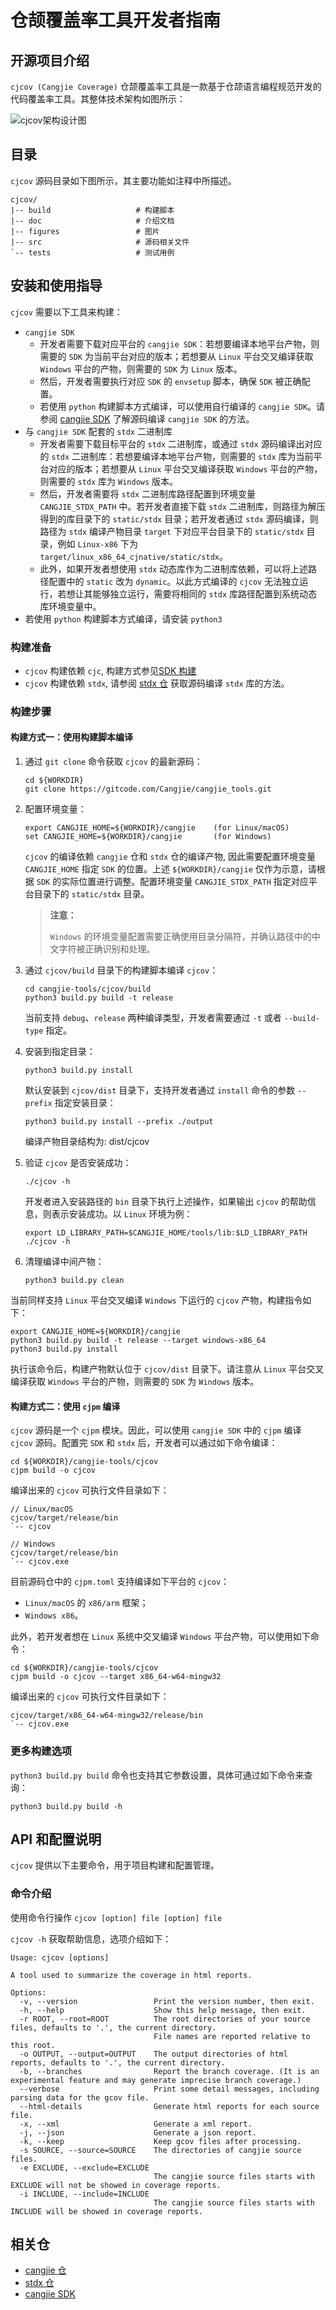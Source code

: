 # 仓颉覆盖率工具开发者指南

## 开源项目介绍

`cjcov (Cangjie Coverage)` 仓颉覆盖率工具是一款基于仓颉语言编程规范开发的代码覆盖率工具。其整体技术架构如图所示：

![cjcov架构设计图](../figures/cjcov_architecture.jpg)

## 目录

` cjcov ` 源码目录如下图所示，其主要功能如注释中所描述。

```text
cjcov/
|-- build                   # 构建脚本
|-- doc                     # 介绍文档
|-- figures                 # 图片
|-- src                     # 源码相关文件
`-- tests                   # 测试用例
```

## 安装和使用指导

`cjcov` 需要以下工具来构建：

- `cangjie SDK`
    - 开发者需要下载对应平台的 `cangjie SDK`：若想要编译本地平台产物，则需要的 `SDK` 为当前平台对应的版本；若想要从 `Linux` 平台交叉编译获取 `Windows` 平台的产物，则需要的 `SDK` 为 `Linux` 版本。
    - 然后，开发者需要执行对应 `SDK` 的 `envsetup` 脚本，确保 `SDK` 被正确配置。
    - 若使用 `python` 构建脚本方式编译，可以使用自行编译的 `cangjie SDK`。请参阅 [cangjie SDK](https://gitcode.com/Cangjie/cangjie_build) 了解源码编译 `cangjie SDK` 的方法。
- 与 `cangjie SDK` 配套的 `stdx` 二进制库
    - 开发者需要下载目标平台的 `stdx` 二进制库，或通过 `stdx` 源码编译出对应的 `stdx` 二进制库：若想要编译本地平台产物，则需要的 `stdx` 库为当前平台对应的版本；若想要从 `Linux` 平台交叉编译获取 `Windows` 平台的产物，则需要的 `stdx` 库为 `Windows` 版本。
    - 然后，开发者需要将 `stdx` 二进制库路径配置到环境变量 `CANGJIE_STDX_PATH` 中。若开发者直接下载 `stdx` 二进制库，则路径为解压得到的库目录下的 `static/stdx` 目录；若开发者通过 `stdx` 源码编译，则路径为 `stdx` 编译产物目录 `target` 下对应平台目录下的 `static/stdx` 目录，例如 `Linux-x86` 下为 `target/linux_x86_64_cjnative/static/stdx`。
    - 此外，如果开发者想使用 `stdx` 动态库作为二进制库依赖，可以将上述路径配置中的 `static` 改为 `dynamic`。以此方式编译的 `cjcov` 无法独立运行，若想让其能够独立运行，需要将相同的 `stdx` 库路径配置到系统动态库环境变量中。
- 若使用 `python` 构建脚本方式编译，请安装 `python3`

### 构建准备

- `cjcov` 构建依赖 `cjc`, 构建方式参见[SDK 构建](https://gitcode.com/Cangjie/cangjie_build/blob/dev/README_zh.md)
- `cjcov` 构建依赖 `stdx`, 请参阅 [stdx 仓](https://gitcode.com/Cangjie/cangjie_stdx) 获取源码编译 `stdx` 库的方法。

### 构建步骤

#### 构建方式一：使用构建脚本编译

1. 通过 `git clone` 命令获取 `cjcov` 的最新源码：

    ```shell
    cd ${WORKDIR}
    git clone https://gitcode.com/Cangjie/cangjie_tools.git
    ```

2. 配置环境变量：

    ```shell
    export CANGJIE_HOME=${WORKDIR}/cangjie    (for Linux/macOS)
    set CANGJIE_HOME=${WORKDIR}/cangjie       (for Windows)
    ```

    `cjcov` 的编译依赖 `cangjie` 仓和 `stdx` 仓的编译产物, 因此需要配置环境变量 `CANGJIE_HOME` 指定 `SDK` 的位置。上述 `${WORKDIR}/cangjie` 仅作为示意，请根据 `SDK` 的实际位置进行调整。配置环境变量 `CANGJIE_STDX_PATH` 指定对应平台目录下的 `static/stdx` 目录。

   > **注意：**
   >
   > `Windows` 的环境变量配置需要正确使用目录分隔符，并确认路径中的中文字符被正确识别和处理。

3. 通过 `cjcov/build` 目录下的构建脚本编译 `cjcov`：

    ```shell
    cd cangjie-tools/cjcov/build
    python3 build.py build -t release
    ```

    当前支持 `debug`、`release` 两种编译类型，开发者需要通过 `-t` 或者 `--build-type` 指定。

4. 安装到指定目录：

    ```shell
    python3 build.py install
    ```

    默认安装到 `cjcov/dist` 目录下，支持开发者通过 `install` 命令的参数 `--prefix` 指定安装目录：

    ```shell
    python3 build.py install --prefix ./output
    ```

    编译产物目录结构为: dist/cjcov 

5. 验证 `cjcov` 是否安装成功：

    ```shell
    ./cjcov -h
    ```

    开发者进入安装路径的 `bin` 目录下执行上述操作，如果输出 `cjcov` 的帮助信息，则表示安装成功。以 `Linux` 环境为例：

    ```shell
    export LD_LIBRARY_PATH=$CANGJIE_HOME/tools/lib:$LD_LIBRARY_PATH
    ./cjcov -h
    ```

6. 清理编译中间产物：

   ```shell
   python3 build.py clean
   ```

当前同样支持 `Linux` 平台交叉编译 `Windows` 下运行的 `cjcov` 产物，构建指令如下：

```shell
export CANGJIE_HOME=${WORKDIR}/cangjie
python3 build.py build -t release --target windows-x86_64
python3 build.py install
```

执行该命令后，构建产物默认位于 `cjcov/dist` 目录下。请注意从 `Linux` 平台交叉编译获取 `Windows` 平台的产物，则需要的 `SDK` 为 `Windows` 版本。

#### 构建方式二：使用 `cjpm` 编译

`cjcov` 源码是一个 `cjpm` 模块。因此，可以使用 `cangjie SDK` 中的 `cjpm` 编译 `cjcov` 源码。配置完 `SDK` 和 `stdx` 后，开发者可以通过如下命令编译：

```
cd ${WORKDIR}/cangjie-tools/cjcov
cjpm build -o cjcov
```

编译出来的 `cjcov` 可执行文件目录如下：

```
// Linux/macOS
cjcov/target/release/bin
`-- cjcov

// Windows
cjcov/target/release/bin
`-- cjcov.exe
```

目前源码仓中的 `cjpm.toml` 支持编译如下平台的 `cjcov`：

- `Linux/macOS` 的 `x86/arm` 框架；
- `Windows x86`。

此外，若开发者想在 `Linux` 系统中交叉编译 `Windows` 平台产物，可以使用如下命令：

```
cd ${WORKDIR}/cangjie-tools/cjcov
cjpm build -o cjcov --target x86_64-w64-mingw32
```

编译出来的 `cjcov` 可执行文件目录如下：

```
cjcov/target/x86_64-w64-mingw32/release/bin
`-- cjcov.exe
```

### 更多构建选项

`python3 build.py build` 命令也支持其它参数设置，具体可通过如下命令来查询：

```shell
python3 build.py build -h
```

## API 和配置说明

`cjcov` 提供以下主要命令，用于项目构建和配置管理。

### 命令介绍

使用命令行操作 `cjcov [option] file [option] file`

`cjcov -h` 获取帮助信息，选项介绍如下：

```text
Usage: cjcov [options]

A tool used to summarize the coverage in html reports.

Options:
  -v, --version                 Print the version number, then exit.
  -h, --help                    Show this help message, then exit.
  -r ROOT, --root=ROOT          The root directories of your source files, defaults to '.', the current directory.
                                File names are reported relative to this root.
  -o OUTPUT, --output=OUTPUT    The output directories of html reports, defaults to '.', the current directory.
  -b, --branches                Report the branch coverage. (It is an experimental feature and may generate imprecise branch coverage.)
  --verbose                     Print some detail messages, including parsing data for the gcov file.
  --html-details                Generate html reports for each source file.
  -x, --xml                     Generate a xml report.
  -j, --json                    Generate a json report.
  -k, --keep                    Keep gcov files after processing.
  -s SOURCE, --source=SOURCE    The directories of cangjie source files.
  -e EXCLUDE, --exclude=EXCLUDE
                                The cangjie source files starts with EXCLUDE will not be showed in coverage reports.
  -i INCLUDE, --include=INCLUDE
                                The cangjie source files starts with INCLUDE will be showed in coverage reports.
```

## 相关仓

- [cangjie 仓](https://gitcode.com/Cangjie/cangjie_compiler)
- [stdx 仓](https://gitcode.com/Cangjie/cangjie_stdx)
- [cangjie SDK](https://gitcode.com/Cangjie/cangjie_build)
